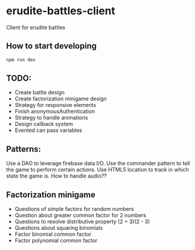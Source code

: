 # erudite-battles-client
Client for erudite battles

## How to start developing

```bash
npm run dev
```

## TODO:

 - Create battle design
 - Create factorization minigame design
 - Strategy for responsive elements
 - Finish anonymousAuthentication
 - Strategy to handle animations
 - Design callback system
 - Evented can pass variables
## Patterns:

Use a DAO to leverage firebase data I/O.
Use the commander pattern to tell the game to perform certain actions.
Use HTML5 location to track in which state the game is.
How to handle audio??

## Factorization minigame

 - Questions of simple factors for random numbers
 - Question about greater common factor for 2 numbers
 - Questions to resolve distributive property (2 + 3)(2 - 3)
 - Questions about squaring binomials
 - Factor binomial common factor
 - Factor polynomial common factor
